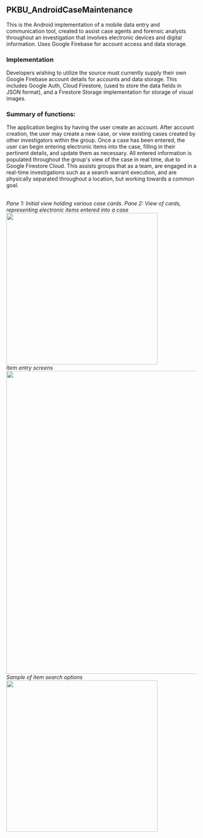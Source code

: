## PKBU_AndroidCaseMaintenance

This is the Android implementation of a mobile data entry and communication tool, created to assist case agents and forensic analysts throughout an investigation that involves electronic devices and digital information.  Uses Google Firebase for account access and data storage.
<br>
### Implementation
Developers wishing to utilize the source must currently supply their own Google Firebase account details for accounts and data storage.  This includes Google Auth, Cloud Firestore, (used to store the data fields in JSON format), and a Firestore Storage implementation for storage of visual images.
<br>
### Summary of functions:  
The application begins by having the user create an account.  After account creation, the user may create a new case, or view existing cases created by other investigators within the group.  Once a case has been entered, the user can begin entering electronic items into the case, filling in their pertinent details, and update them as necessary.  All entered information is populated throughout the group's view of the case in real time, due to Google Firestore Cloud.  This assists groups that as a team, are engaged in a real-time investigations such as a search warrant execution, and are physically separated throughout a location, but working towards a common goal.  

<br>
<i>Pane 1: Initial view holding various case cards.  Pane 2: View of cards, representing electronic items entered into a case</i>
<img src="https://user-images.githubusercontent.com/25714007/86615622-4ef7cf00-bf7a-11ea-9bc4-23db154ded0c.png" width="400">
<br>
<i>Item entry screens</i>
<img src="https://user-images.githubusercontent.com/25714007/86615014-7ac68500-bf79-11ea-96c2-60f6c27b099b.png" width="800">
<br>
<i>Sample of item search options</i>
<img src="https://user-images.githubusercontent.com/25714007/86613958-e7408480-bf77-11ea-947e-adf76d542d8e.png" width="400">
